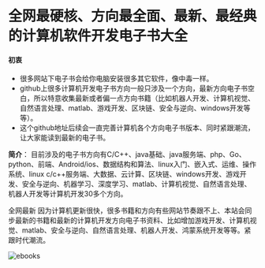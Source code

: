 # 全网最硬核、方向最全面、最新、最经典的计算机软件开发电子书大全
#### 初衷
* 很多网站下电子书会给你电脑安装很多其它软件，像中毒一样。
* github上很多计算机开发电子书方向一般只涉及一个方向，最新方向电子书空白，所以特意收集最新或者偏一点方向书籍（比如机器人开发、计算机视觉、自然语言处理、matlab、游戏开发、区块链、安全与逆向、windows开发等等）。
* 这个github地址后续会一直完善计算机各个方向电子书版本、同时紧跟潮流，让大家能读到最新的电子书。

**简介**： 
目前涉及的电子书方向有C/C++、java基础、java服务端、php、Go、python、前端、Android/ios、数据结构和算法、linux入门、嵌入式、运维、操作系统、linux c/c++服务端、大数据、云计算、区块链、windows开发、游戏开发、安全与逆向、机器学习、深度学习、matlab、计算机视觉、自然语言处理、机器人开发等计算机开发30多个方向。

全网最新
因为计算机更新很快，很多书籍和方向有些网站节奏跟不上、本站会同步最新的书籍和最新的计算机开发方向电子书资料、比如增加游戏开发、计算机视觉、matlab、安全与逆向、自然语言处理、机器人开发、鸿蒙系统开发等等。紧跟时代潮流。

![ebooks](https://user-images.githubusercontent.com/14906970/143410747-c7663cba-4441-4561-bfe5-d57322aa2ebe.png)
